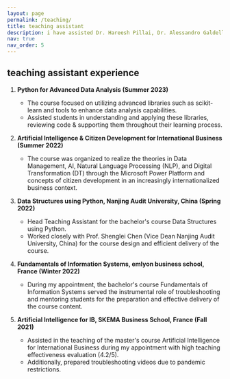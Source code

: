 ```yaml
---
layout: page
permalink: /teaching/
title: teaching assistant
description: i have assisted Dr. Hareesh Pillai, Dr. Alessandro Galdelli in their teaching activities in technology mangagement and programming related courses.
nav: true
nav_order: 5
---
```


## teaching assistant experience

1. **Python for Advanced Data Analysis (Summer 2023)**
   - The course focused on utilizing advanced libraries such as scikit-learn and tools to enhance data analysis capabilities.
   - Assisted students in understanding and applying these libraries, reviewing code & supporting them throughout their learning process.

2. **Artificial Intelligence & Citizen Development for International Business (Summer 2022)**
   - The course was organized to realize the theories in Data Management, AI, Natural Language Processing (NLP), and Digital Transformation (DT) through the Microsoft Power Platform and concepts of citizen development in an increasingly internationalized business context.

3. **Data Structures using Python, Nanjing Audit University, China (Spring 2022)**
   - Head Teaching Assistant for the bachelor's course Data Structures using Python.
   - Worked closely with Prof. Shenglei Chen (Vice Dean Nanjing Audit University, China) for the course design and efficient delivery of the course.

4. **Fundamentals of Information Systems, emlyon business school, France (Winter 2022)**
   - During my appointment, the bachelor's course Fundamentals of Information Systems served the instrumental role of troubleshooting and mentoring students for the preparation and effective delivery of the course content.

5. **Artificial Intelligence for IB, SKEMA Business School, France (Fall 2021)**
   - Assisted in the teaching of the master's course Artificial Intelligence for International Business during my appointment with high teaching effectiveness evaluation (4.2/5).
   - Additionally, prepared troubleshooting videos due to pandemic restrictions.
